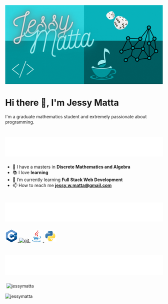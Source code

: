 <img src="./readme.gif"/>

# Hi there 👋, I'm Jessy Matta
I'm a graduate mathematics student and extremely passionate about programming.</h3>


# <img src="./assets/aboutme.gif"/>
- 🎲 I have a masters in **Discrete Mathematics and Algebra**
- 📚 I love **learning** <!-- <img align="right" src="./plane.gif" width=150px height=150px/>-->
- 🌱 I’m currently learning **Full Stack Web Development**
- 📫 How to reach me **jessy.w.matta@gmail.com**
 


# <img src="./assets/languages.gif"/>
<p align="left"> <a href="https://www.w3schools.com/cpp/" target="_blank" rel="noreferrer"> <img src="https://raw.githubusercontent.com/devicons/devicon/master/icons/cplusplus/cplusplus-original.svg" alt="cplusplus" width="40" height="40"/> </a> <a href="https://git-scm.com/" target="_blank" rel="noreferrer"> <img src="https://www.vectorlogo.zone/logos/git-scm/git-scm-icon.svg" alt="git" width="40" height="40"/> </a> <a href="https://www.java.com" target="_blank" rel="noreferrer"> <img src="https://raw.githubusercontent.com/devicons/devicon/master/icons/java/java-original.svg" alt="java" width="40" height="40"/> </a> <a href="https://www.python.org" target="_blank" rel="noreferrer"> <img src="https://raw.githubusercontent.com/devicons/devicon/master/icons/python/python-original.svg" alt="python" width="40" height="40"/> </a> </p>

# <img src="./assets/languages.gif"/>
<p>&nbsp;<img align="center" src="https://github-readme-stats.vercel.app/api?username=jessymatta&show_icons=true&locale=en" alt="jessymatta" /></p>

<p><img align="center" src="https://github-readme-streak-stats.herokuapp.com/?user=jessymatta&" alt="jessymatta" /></p>
